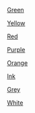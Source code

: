 <div class="grid-5" markdown="1">

[Green](#green)

[Yellow](#yellow)

[Red](#red)

[Purple](#purple)

[Orange](#orange)

</div>
<div class="grid-3" markdown="1">

[Ink](#ink)

[Grey](#grey)

[White](#white)

</div>